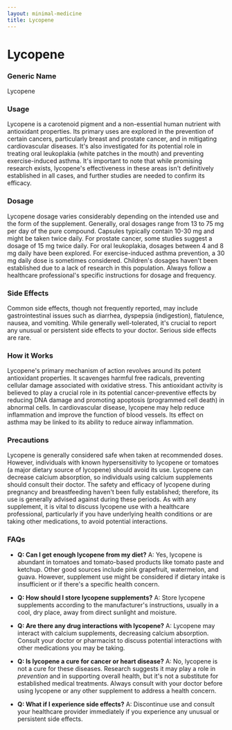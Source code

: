 ```yaml
---
layout: minimal-medicine
title: Lycopene
---
```


# Lycopene
### Generic Name
Lycopene

### Usage
Lycopene is a carotenoid pigment and a non-essential human nutrient with antioxidant properties.  Its primary uses are explored in the prevention of certain cancers, particularly breast and prostate cancer, and in mitigating cardiovascular diseases.  It's also investigated for its potential role in treating oral leukoplakia (white patches in the mouth) and preventing exercise-induced asthma.  It's important to note that while promising research exists,  lycopene's effectiveness in these areas isn't definitively established in all cases, and further studies are needed to confirm its efficacy.

### Dosage
Lycopene dosage varies considerably depending on the intended use and the form of the supplement.  Generally, oral dosages range from 13 to 75 mg per day of the pure compound.  Capsules typically contain 10-30 mg and might be taken twice daily.  For prostate cancer, some studies suggest a dosage of 15 mg twice daily.  For oral leukoplakia, dosages between 4 and 8 mg daily have been explored.  For exercise-induced asthma prevention, a 30 mg daily dose is sometimes considered.  Children's dosages haven't been established due to a lack of research in this population.  Always follow a healthcare professional's specific instructions for dosage and frequency.


### Side Effects
Common side effects, though not frequently reported, may include gastrointestinal issues such as diarrhea, dyspepsia (indigestion), flatulence, nausea, and vomiting.  While generally well-tolerated, it's crucial to report any unusual or persistent side effects to your doctor.  Serious side effects are rare.

### How it Works
Lycopene's primary mechanism of action revolves around its potent antioxidant properties. It scavenges harmful free radicals, preventing cellular damage associated with oxidative stress. This antioxidant activity is believed to play a crucial role in its potential cancer-preventive effects by reducing DNA damage and promoting apoptosis (programmed cell death) in abnormal cells.  In cardiovascular disease, lycopene may help reduce inflammation and improve the function of blood vessels.  Its effect on asthma may be linked to its ability to reduce airway inflammation.


### Precautions
Lycopene is generally considered safe when taken at recommended doses. However,  individuals with known hypersensitivity to lycopene or tomatoes (a major dietary source of lycopene) should avoid its use.  Lycopene can decrease calcium absorption, so individuals using calcium supplements should consult their doctor.  The safety and efficacy of lycopene during pregnancy and breastfeeding haven't been fully established; therefore, its use is generally advised against during these periods.  As with any supplement, it is vital to discuss lycopene use with a healthcare professional, particularly if you have underlying health conditions or are taking other medications, to avoid potential interactions.


### FAQs

* **Q: Can I get enough lycopene from my diet?**  A: Yes, lycopene is abundant in tomatoes and tomato-based products like tomato paste and ketchup.  Other good sources include pink grapefruit, watermelon, and guava. However, supplement use might be considered if dietary intake is insufficient or if there's a specific health concern.

* **Q: How should I store lycopene supplements?** A:  Store lycopene supplements according to the manufacturer's instructions, usually in a cool, dry place, away from direct sunlight and moisture.

* **Q: Are there any drug interactions with lycopene?** A:  Lycopene may interact with calcium supplements, decreasing calcium absorption.  Consult your doctor or pharmacist to discuss potential interactions with other medications you may be taking.

* **Q: Is lycopene a cure for cancer or heart disease?** A: No, lycopene is not a cure for these diseases.  Research suggests it may play a role in *prevention* and in supporting overall health, but it's not a substitute for established medical treatments.  Always consult with your doctor before using lycopene or any other supplement to address a health concern.

* **Q:  What if I experience side effects?** A:  Discontinue use and consult your healthcare provider immediately if you experience any unusual or persistent side effects.
